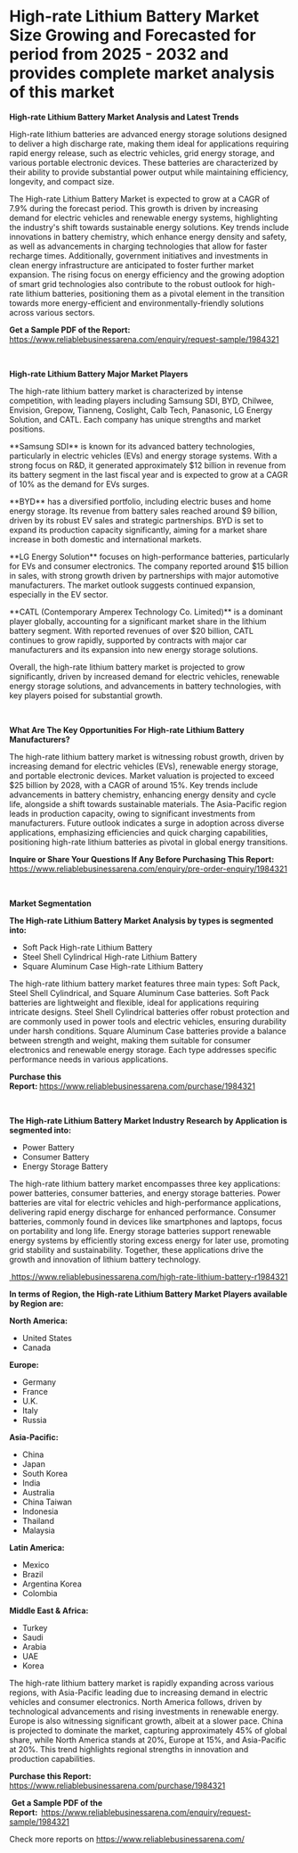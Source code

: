 <p><h1>High-rate Lithium Battery Market Size Growing and Forecasted for period from 2025 - 2032 and provides complete market analysis of this market</h1></p><p><strong>High-rate Lithium Battery Market Analysis and Latest Trends</strong></p>
<p><p>High-rate lithium batteries are advanced energy storage solutions designed to deliver a high discharge rate, making them ideal for applications requiring rapid energy release, such as electric vehicles, grid energy storage, and various portable electronic devices. These batteries are characterized by their ability to provide substantial power output while maintaining efficiency, longevity, and compact size.</p><p>The High-rate Lithium Battery Market is expected to grow at a CAGR of 7.9% during the forecast period. This growth is driven by increasing demand for electric vehicles and renewable energy systems, highlighting the industry's shift towards sustainable energy solutions. Key trends include innovations in battery chemistry, which enhance energy density and safety, as well as advancements in charging technologies that allow for faster recharge times. Additionally, government initiatives and investments in clean energy infrastructure are anticipated to foster further market expansion. The rising focus on energy efficiency and the growing adoption of smart grid technologies also contribute to the robust outlook for high-rate lithium batteries, positioning them as a pivotal element in the transition towards more energy-efficient and environmentally-friendly solutions across various sectors.</p></p>
<p><strong>Get a Sample PDF of the Report:&nbsp;</strong> <a href="https://www.reliablebusinessarena.com/enquiry/request-sample/1984321?utm_campaign=2987&utm_medium=2&utm_source=Github&utm_content=ia&utm_term=28032025&utm_id=high-rate-lithium-battery">https://www.reliablebusinessarena.com/enquiry/request-sample/1984321</a></p>
<p>&nbsp;</p>
<p><strong>High-rate Lithium Battery Major Market Players</strong></p>
<p><p>The high-rate lithium battery market is characterized by intense competition, with leading players including Samsung SDI, BYD, Chilwee, Envision, Grepow, Tianneng, Coslight, Calb Tech, Panasonic, LG Energy Solution, and CATL. Each company has unique strengths and market positions.</p><p>**Samsung SDI** is known for its advanced battery technologies, particularly in electric vehicles (EVs) and energy storage systems. With a strong focus on R&D, it generated approximately $12 billion in revenue from its battery segment in the last fiscal year and is expected to grow at a CAGR of 10% as the demand for EVs surges.</p><p>**BYD** has a diversified portfolio, including electric buses and home energy storage. Its revenue from battery sales reached around $9 billion, driven by its robust EV sales and strategic partnerships. BYD is set to expand its production capacity significantly, aiming for a market share increase in both domestic and international markets.</p><p>**LG Energy Solution** focuses on high-performance batteries, particularly for EVs and consumer electronics. The company reported around $15 billion in sales, with strong growth driven by partnerships with major automotive manufacturers. The market outlook suggests continued expansion, especially in the EV sector.</p><p>**CATL (Contemporary Amperex Technology Co. Limited)** is a dominant player globally, accounting for a significant market share in the lithium battery segment. With reported revenues of over $20 billion, CATL continues to grow rapidly, supported by contracts with major car manufacturers and its expansion into new energy storage solutions.</p><p>Overall, the high-rate lithium battery market is projected to grow significantly, driven by increased demand for electric vehicles, renewable energy storage solutions, and advancements in battery technologies, with key players poised for substantial growth.</p></p>
<p>&nbsp;</p>
<p><strong>What Are The Key Opportunities For High-rate Lithium Battery Manufacturers?</strong></p>
<p><p>The high-rate lithium battery market is witnessing robust growth, driven by increasing demand for electric vehicles (EVs), renewable energy storage, and portable electronic devices. Market valuation is projected to exceed $25 billion by 2028, with a CAGR of around 15%. Key trends include advancements in battery chemistry, enhancing energy density and cycle life, alongside a shift towards sustainable materials. The Asia-Pacific region leads in production capacity, owing to significant investments from manufacturers. Future outlook indicates a surge in adoption across diverse applications, emphasizing efficiencies and quick charging capabilities, positioning high-rate lithium batteries as pivotal in global energy transitions.</p></p>
<p><strong>Inquire or Share Your Questions If Any Before Purchasing This Report:</strong> <a href="https://www.reliablebusinessarena.com/enquiry/pre-order-enquiry/1984321?utm_campaign=2987&utm_medium=2&utm_source=Github&utm_content=ia&utm_term=28032025&utm_id=high-rate-lithium-battery">https://www.reliablebusinessarena.com/enquiry/pre-order-enquiry/1984321</a></p>
<p>&nbsp;</p>
<p><strong>Market Segmentation</strong></p>
<p><strong>The High-rate Lithium Battery Market Analysis by types is segmented into:</strong></p>
<p><ul><li>Soft Pack High-rate Lithium Battery</li><li>Steel Shell Cylindrical High-rate Lithium Battery</li><li>Square Aluminum Case High-rate Lithium Battery</li></ul></p>
<p><p>The high-rate lithium battery market features three main types: Soft Pack, Steel Shell Cylindrical, and Square Aluminum Case batteries. Soft Pack batteries are lightweight and flexible, ideal for applications requiring intricate designs. Steel Shell Cylindrical batteries offer robust protection and are commonly used in power tools and electric vehicles, ensuring durability under harsh conditions. Square Aluminum Case batteries provide a balance between strength and weight, making them suitable for consumer electronics and renewable energy storage. Each type addresses specific performance needs in various applications.</p></p>
<p><strong>Purchase this Report:&nbsp;</strong><a href="https://www.reliablebusinessarena.com/purchase/1984321?utm_campaign=2987&utm_medium=2&utm_source=Github&utm_content=ia&utm_term=28032025&utm_id=high-rate-lithium-battery">https://www.reliablebusinessarena.com/purchase/1984321</a></p>
<p>&nbsp;</p>
<p><strong>The High-rate Lithium Battery Market Industry Research by Application is segmented into:</strong></p>
<p><ul><li>Power Battery</li><li>Consumer Battery</li><li>Energy Storage Battery</li></ul></p>
<p><p>The high-rate lithium battery market encompasses three key applications: power batteries, consumer batteries, and energy storage batteries. Power batteries are vital for electric vehicles and high-performance applications, delivering rapid energy discharge for enhanced performance. Consumer batteries, commonly found in devices like smartphones and laptops, focus on portability and long life. Energy storage batteries support renewable energy systems by efficiently storing excess energy for later use, promoting grid stability and sustainability. Together, these applications drive the growth and innovation of lithium battery technology.</p></p>
<p><a href="https://www.reliablebusinessarena.com/high-rate-lithium-battery-r1984321?utm_campaign=2987&utm_medium=2&utm_source=Github&utm_content=ia&utm_term=28032025&utm_id=high-rate-lithium-battery">&nbsp;https://www.reliablebusinessarena.com/high-rate-lithium-battery-r1984321</a></p>
<p><strong>In terms of Region, the High-rate Lithium Battery Market Players available by Region are:</strong></p>
<p>
    <p> <strong> North America: </strong>
        <ul>
            <li>United States</li>
            <li>Canada</li>
        </ul>
        </p> 
    <p> <strong> Europe: </strong>
        <ul>
            <li>Germany</li>
            <li>France</li>
            <li>U.K.</li>
            <li>Italy</li>
            <li>Russia</li>
        </ul>
        </p> 
    <p> <strong> Asia-Pacific: </strong>
        <ul>
            <li>China</li>
            <li>Japan</li>
            <li>South Korea</li>
            <li>India</li>
            <li>Australia</li>
            <li>China Taiwan</li>
            <li>Indonesia</li>
            <li>Thailand</li>
            <li>Malaysia</li>
        </ul>
        </p> 
    <p> <strong> Latin America: </strong>
        <ul>
            <li>Mexico</li>
            <li>Brazil</li>
            <li>Argentina Korea</li>
            <li>Colombia</li>
        </ul>
        </p> 
    <p> <strong> Middle East & Africa: </strong>
        <ul>
            <li>Turkey</li>
            <li>Saudi</li>
            <li>Arabia</li>
            <li>UAE</li>
            <li>Korea</li>
        </ul>
    </p>
    </p>
<p><p>The high-rate lithium battery market is rapidly expanding across various regions, with Asia-Pacific leading due to increasing demand in electric vehicles and consumer electronics. North America follows, driven by technological advancements and rising investments in renewable energy. Europe is also witnessing significant growth, albeit at a slower pace. China is projected to dominate the market, capturing approximately 45% of global share, while North America stands at 20%, Europe at 15%, and Asia-Pacific at 20%. This trend highlights regional strengths in innovation and production capabilities.</p></p>
<p><strong>Purchase this Report: </strong><a href="https://www.reliablebusinessarena.com/purchase/1984321?utm_campaign=2987&utm_medium=2&utm_source=Github&utm_content=ia&utm_term=28032025&utm_id=high-rate-lithium-battery">https://www.reliablebusinessarena.com/purchase/1984321</a></p>
<p>&nbsp;<strong>Get a Sample PDF of the Report:&nbsp;&nbsp;</strong><a href="https://www.reliablebusinessarena.com/enquiry/request-sample/1984321?utm_campaign=2987&utm_medium=2&utm_source=Github&utm_content=ia&utm_term=28032025&utm_id=high-rate-lithium-battery">https://www.reliablebusinessarena.com/enquiry/request-sample/1984321</a></p>
<p><strong></strong></p>
<p>Check more reports on <a href="https://www.reliablebusinessarena.com/?utm_campaign=2987&utm_medium=2&utm_source=Github&utm_content=ia&utm_term=28032025&utm_id=high-rate-lithium-battery">https://www.reliablebusinessarena.com/</a></p>
